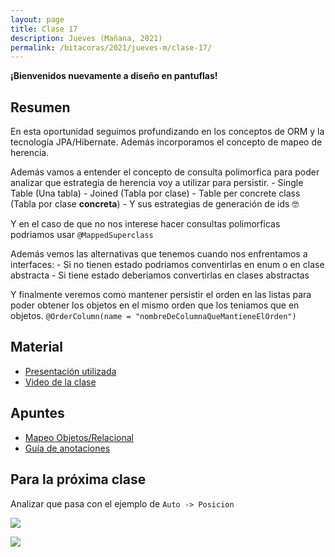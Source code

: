 ```yaml
---
layout: page
title: Clase 17
description: Jueves (Mañana, 2021)
permalink: /bitacoras/2021/jueves-m/clase-17/
---
```


**¡Bienvenidos nuevamente a diseño en pantuflas!**

## Resumen

En esta oportunidad seguimos profundizando en los conceptos de ORM y la tecnología JPA/Hibernate. Además incorporamos el concepto de mapeo de herencia.

Además vamos a entender el concepto de consulta polimorfica para poder analizar que estrategia de herencia voy a utilizar para persistir.
    - Single Table (Una tabla)
    - Joined (Tabla por clase)
    - Table per concrete class (Tabla por clase **concreta**)
      - Y sus estrategias de generación de ids 🤓

Y en el caso de que no nos interese hacer consultas polimorficas podriamos usar `@MappedSuperclass`

Además vemos las alternativas que tenemos cuando nos enfrentamos a interfaces:
    - Si no tienen estado podriamos conventirlas en enum o en clase abstracta
    - Si tiene estado deberiamos convertirlas en clases abstractas

Y finalmente veremos como mantener persistir el orden en las listas para poder obtener los objetos en el mismo orden que los teniamos que en objetos. `@OrderColumn(name = "nombreDeColumnaQueMantieneElOrden")`

## Material

- [Presentación utilizada](https://docs.google.com/presentation/d/1GDwgLehXzBXVdi6vTNe4-T6IDMZ65gBMex5swtYIb_U)
- [Video de la clase](https://www.youtube.com/watch?v=3qTAsOnNVmw&list=PL7cuUUqxhfsNt7ycizHgksigXDesa_IGl&index=12)

## Apuntes

- [Mapeo Objetos/Relacional](https://docs.google.com/document/d/1YLmp9vMnSzKg2emt3Bx564Tf1CLalShPc98Z8nCoi7s/edit)
- [Guía de anotaciones](https://docs.google.com/document/d/1jWtehhVCFYECKvpdcCxnEgWZFCv2fR2WPyUJSoiX3II/edit#heading=h.r09lefmcufkn)

## Para la próxima clase

Analizar que pasa con el ejemplo de `Auto -> Posicion`

![](https://www.planttext.com/api/plantuml/img/SoWkIImgAStDuU9ApaaiBbPmB2t9LwXMu580Wk2IeioyT8M2n9BKl99KhbgOce3yuipapFmyXMfaPJc99PabfIaeGlbvwM0ne5QmmRfsSCrSN0wfUIb0cm40)

![](http://www.plantuml.com/plantuml/png/POx12i8m343l-Ogmez0_66DUl7Zn3wGqOGlKLjhq8DP_jsNA3hiaBoHvoPpL9YqF3x0ACJf9pZC0S53H5mxded50cv4xuHiGJoZKaZ4jF6CM9p7SXN0SBzTfWi--VFjrDy6_EaYyRUE5EiMmTEoIxM2j9icoggbrDy3CWThJNm00)
